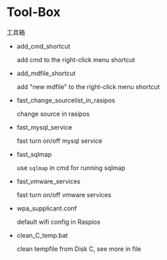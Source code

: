 # Tool-Box

工具箱

- add_cmd_shortcut

  add cmd to the right-click menu shortcut

- add_mdfile_shortcut

  add "new mdfile" to the right-click menu shortcut

- fast_change_sourcelist_in_rasipos

  change source in rasipos

- fast_mysql_service

  fast turn on/off mysql service

- fast_sqlmap

  use `sqlmap` in cmd for running sqlmap

- fast_vmware_services

  fast turn on/off vmware services

- wpa_supplicant.conf

  default wifi config in Raspios
  
- clean_C_temp.bat

  clean tempfile from Disk C, see more in file
